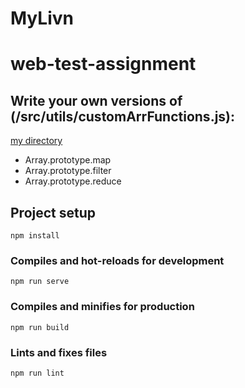 # MyLivn

# web-test-assignment

## Write your own versions of (/src/utils/customArrFunctions.js):

[my directory](src/utils/customArrFunktion.js)
- Array.prototype.map 
- Array.prototype.filter
- Array.prototype.reduce


## Project setup
```
npm install
```

### Compiles and hot-reloads for development
```
npm run serve
```

### Compiles and minifies for production
```
npm run build
```

### Lints and fixes files
```
npm run lint
